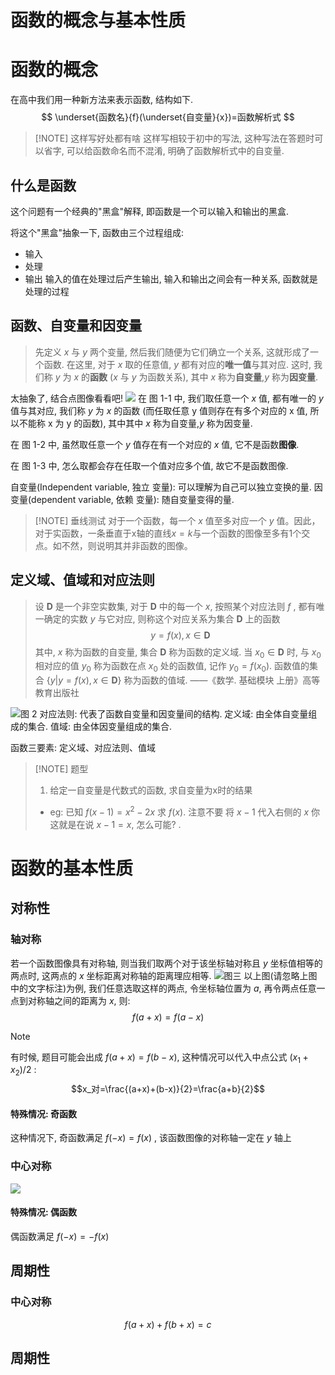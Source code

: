 # 函数的概念与基本性质
# 函数的概念

在高中我们用一种新方法来表示函数, 结构如下. 
$$
\underset{函数名}{f}(\underset{自变量}{x})=函数解析式
$$

> [!NOTE] 这样写好处都有啥
> 这样写相较于初中的写法, 这种写法在答题时可以省字, 可以给函数命名而不混淆, 明确了函数解析式中的自变量. 
## 什么是函数

这个问题有一个经典的"黑盒"解释, 即函数是一个可以输入和输出的黑盒. 

将这个"黑盒"抽象一下, 函数由三个过程组成: 
- 输入
- 处理
- 输出
输入的值在处理过后产生输出, 输入和输出之间会有一种关系, 函数就是处理的过程
## 函数、自变量和因变量

> 先定义 $x$ 与 $y$ 两个变量, 然后我们随便为它们确立一个关系, 这就形成了一个函数. 在这里, 对于 $x$ 取的任意值, $y$ 都有对应的**唯一值**与其对应. 这时, 我们称 $y$ 为 $x$ 的**函数** ($x$ 与 $y$ 为函数关系), 其中 $x$ 称为**自变量**,$y$ 称为**因变量**. 

太抽象了, 结合点图像看看吧! 
![](assets/函数的概念_1.svg)
在 图 1-1 中, 我们取任意一个 $x$ 值, 都有唯一的 $y$ 值与其对应, 我们称 $y$ 为 $x$ 的函数 <span class="heimu">(而任取任意 y 值则存在有多个对应的 x 值, 所以不能称 x 为 y 的函数)</span>, 其中其中 $x$ 称为自变量,$y$ 称为因变量. 

在 图 1-2 中, 虽然取任意一个 $y$ 值存在有一个对应的 $x$ 值, 它不是函数**图像**.

在 图 1-3 中, 怎么取都会存在任取一个值对应多个值, 故它不是函数图像.

自变量(Independent variable, 独立 变量): 可以理解为自己可以独立变换的量. 
因变量(dependent variable, 依赖 变量): 随自变量变得的量. 

> [!NOTE] 垂线测试
> 对于一个函数，每一个 $x$ 值至多对应一个 $y$ 值。因此，对于实函数，一条垂直于x轴的直线$x=k$与一个函数的图像至多有1个交点。如不然，则说明其并非函数的图像。

## 定义域、值域和对应法则

> 设 $\mathbf{D}$ 是一个非空实数集, 对于 $\mathbf{D}$ 中的每一个 $x$, 按照某个对应法则 $f$ , 都有唯一确定的实数 $y$ 与它对应, 则称这个对应关系为集合 $\mathbf{D}$ 上的函数
> $$
y=f(x),x\in\mathbf{D}
$$
> 其中, $x$ 称为函数的自变量, 集合 $\mathbf{D}$ 称为函数的定义域.
> 当 $x_0\in \mathbf{D}$ 时, 与 $x_0$ 相对应的值 $y_0$ 称为函数在点 $x_0$ 处的函数值, 记作 $y_0=f(x_0)$. 函数值的集合 $\{y|y=f(x),x\in \mathbf{D}\}$ 称为函数的值域. 
> ——《数学. 基础模块 上册》高等教育出版社

![图 2](assets/函数的概念_2.svg)
对应法则: 代表了函数自变量和因变量间的结构. 
定义域: 由全体自变量组成的集合. 
值域: 由全体因变量组成的集合. 

函数三要素: 定义域、对应法则、值域 


> [!NOTE] 题型
> 1. 给定一自变量是代数式的函数, 求自变量为x时的结果
> 	- eg: 已知 $f(x-1)=x^2-2x$ 求 $f(x)$.
> 		注意不要 将 $x-1$ 代入右侧的 $x$ <span class="heimu">你这就是在说 $x-1=x$, 怎么可能? </span>. 

# 函数的基本性质

## 对称性
### 轴对称
若一个函数图像具有对称轴, 则当我们取两个对于该坐标轴对称且 $y$ 坐标值相等的两点时, 这两点的 $x$ 坐标距离对称轴的距离理应相等. 
![图三](assets/函数的性质_1.svg)
以上图(请忽略上图中的文字标注)为例, 我们任意选取这样的两点, 令坐标轴位置为 $a$, 再令两点任意一点到对称轴之间的距离为 $x$, 则: 
$$
f(a+x)=f(a-x)
$$

> [!NOTE]
> 有时候, 题目可能会出成 $f(a+x)=f(b-x)$, 这种情况可以代入中点公式 $(x_1+x_2)/2$ : 
> $$x_对=\frac{(a+x)+(b-x)}{2}=\frac{a+b}{2}$$

#### 特殊情况: 奇函数

这种情况下, 奇函数满足 $f(-x)=f(x)$ , 该函数图像的对称轴一定在 $y$ 轴上

### 中心对称
![](assets/函数的性质_2.svg)
#### 特殊情况: 偶函数
偶函数满足 $f(-x)=-f(x)$ 
## 周期性
### 中心对称


$$
f(a+x)+f(b+x)=c
$$

## 周期性